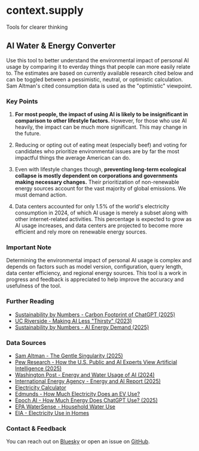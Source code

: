# context.supply

Tools for clearer thinking

## AI Water & Energy Converter

Use this tool to better understand the environmental impact of personal AI usage by comparing it to everday things that people can more easily relate to. The estimates are based on currently available research cited below and can be toggled between a pessimistic, neutral, or optimistic calculation. Sam Altman's cited consumption data is used as the "optimistic" viewpoint.

### Key Points

1. **For most people, the impact of using AI is likely to be insignificant in comparison to other lifestyle factors.** However, for those who use AI heavily, the impact can be much more significant. This may change in the future.

2. Reducing or opting out of eating meat (especially beef) and voting for candidates who prioritize environmental issues are by far the most impactful things the average American can do.

3. Even with lifestyle changes though, **preventing long-term ecological collapse is mostly dependent on corporations and governments making necessary changes.** Their prioritization of non-renewable energy sources account for the vast majority of global emissions. We must demand action.

4. Data centers accounted for only 1.5% of the world's electricity consumption in 2024, of which AI usage is merely a subset along with other internet-related activities. This percentage is expected to grow as AI usage increases, and data centers are projected to become more efficient and rely more on renewable energy sources.

### Important Note

Determining the environmental impact of personal AI usage is complex and depends on factors such as model version, configuration, query length, data center efficiency, and regional energy sources. This tool is a work in progress and feedback is appreciated to help improve the accuracy and usefulness of the tool.

### Further Reading

- [Sustainability by Numbers - Carbon Footprint of ChatGPT (2025)](https://www.sustainabilitybynumbers.com/p/carbon-footprint-chatgpt)
- [UC Riverside - Making AI Less "Thirsty" (2023)](https://arxiv.org/pdf/2304.03271)
- [Sustainability by Numbers - AI Energy Demand (2025)](https://www.sustainabilitybynumbers.com/p/ai-energy-demand)

### Data Sources

- [Sam Altman - The Gentle Singularity (2025)](https://blog.samaltman.com/the-gentle-singularity)
- [Pew Research - How the U.S. Public and AI Experts View Artificial Intelligence (2025)](https://www.pewresearch.org/internet/2025/04/03/how-the-us-public-and-ai-experts-view-artificial-intelligence/)
- [Washington Post - Energy and Water Usage of AI (2024)](https://www.washingtonpost.com/technology/2024/09/18/energy-ai-use-electricity-water-data-centers/)
- [International Energy Agency - Energy and AI Report (2025)](https://www.iea.org/reports/energy-and-ai)
- [Electricity Calculator](https://www.calculator.net/electricity-calculator.html)
- [Edmunds - How Much Electricity Does an EV Use?](https://www.edmunds.com/electric-car/articles/how-much-electricity-does-an-ev-use.html)
- [Epoch AI - How Much Energy Does ChatGPT Use? (2025)](https://epoch.ai/gradient-updates/how-much-energy-does-chatgpt-use)
- [EPA WaterSense - Household Water Use](https://www.epa.gov/watersense/how-we-use-water)
- [EIA - Electricity Use in Homes](https://www.eia.gov/energyexplained/use-of-energy/electricity-use-in-homes.php)

### Contact & Feedback

You can reach out on [Bluesky](https://bsky.app/profile/dame.is) or open an issue on [GitHub](https://github.com/dame-is/context-supply).
